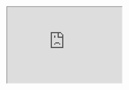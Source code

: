 <!DOCTYPE html>
<html>
     <head>
     </head>
     <body>
     <iframe src="https://www.facebook.com/photo/?fbid=614281173123928&set=a.126491451902905" height="200" width="300"></iframe>
     </body>
</html>
